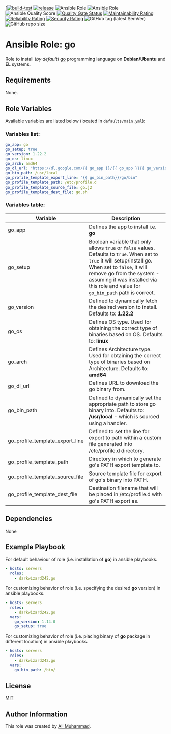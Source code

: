 [[![build-test](https://github.com/darkwizard242/ansible-role-go/workflows/build-and-test/badge.svg?branch=master)](https://github.com/darkwizard242/ansible-role-go/actions?query=workflow%3Abuild-and-test) [![release](https://github.com/darkwizard242/ansible-role-go/workflows/release/badge.svg)](https://github.com/darkwizard242/ansible-role-go/actions?query=workflow%3Arelease) ![Ansible Role](https://img.shields.io/ansible/role/47668?color=dark%20green%20) ![Ansible Role](https://img.shields.io/ansible/role/d/47668?label=role%20downloads) ![Ansible Quality Score](https://img.shields.io/ansible/quality/47668?label=ansible%20quality%20score) [![Quality Gate Status](https://sonarcloud.io/api/project_badges/measure?project=ansible-role-go&metric=alert_status)](https://sonarcloud.io/dashboard?id=ansible-role-go) [![Maintainability Rating](https://sonarcloud.io/api/project_badges/measure?project=ansible-role-go&metric=sqale_rating)](https://sonarcloud.io/dashboard?id=ansible-role-go) [![Reliability Rating](https://sonarcloud.io/api/project_badges/measure?project=ansible-role-go&metric=reliability_rating)](https://sonarcloud.io/dashboard?id=ansible-role-go) [![Security Rating](https://sonarcloud.io/api/project_badges/measure?project=ansible-role-go&metric=security_rating)](https://sonarcloud.io/dashboard?id=ansible-role-go) ![GitHub tag (latest SemVer)](https://img.shields.io/github/tag/darkwizard242/ansible-role-go?label=release) ![GitHub repo size](https://img.shields.io/github/repo-size/darkwizard242/ansible-role-go?color=orange&style=flat-square)

# Ansible Role: go

Role to install (_by default_) [go](https://golang.org) programming language on **Debian/Ubuntu** and **EL** systems.

## Requirements

None.

## Role Variables

Available variables are listed below (located in `defaults/main.yml`):

### Variables list:

```yaml
go_app: go
go_setup: true
go_version: 1.22.2
go_os: linux
go_arch: amd64
go_dl_url: "https://dl.google.com/{{ go_app }}/{{ go_app }}{{ go_version }}.{{ go_osarch }}.tar.gz"
go_bin_path: /usr/local
go_profile_template_export_line: "{{ go_bin_path}}/go/bin"
go_profile_template_path: /etc/profile.d
go_profile_template_source_file: go.j2
go_profile_template_dest_file: go.sh
```

### Variables table:

Variable                        | Description
------------------------------- | --------------------------------------------------------------------------------------------------------------------------------------------------------------------------------------------------------------------------------------------------------------------------
go_app                          | Defines the app to install i.e. **go**
go_setup                        | Boolean variable that only allows `true` or `false` values. Defaults to `true`. When set to `true` it will setup/install go. When set to `false`, it will remove go from the system - assuming it was installed via this role and value for `go_bin_path` path is correct.
go_version                      | Defined to dynamically fetch the desired version to install. Defaults to: **1.22.2**
go_os                           | Defines OS type. Used for obtaining the correct type of binaries based on OS. Defaults to: **linux**
go_arch                         | Defines Architecture type. Used for obtaining the correct type of binaries based on Architecture. Defaults to: **amd64**
go_dl_url                       | Defines URL to download the go binary from.
go_bin_path                     | Defined to dynamically set the appropriate path to store go binary into. Defaults to: **/usr/local** - which is sourced using a handler.
go_profile_template_export_line | Defined to set the line for export to path within a custom file generated into /etc/profile.d directory.
go_profile_template_path        | Directory in which to generate go's PATH export template to.
go_profile_template_source_file | Source template file for export of go's binary into PATH.
go_profile_template_dest_file   | Destination filename that will be placed in /etc/profile.d with go's PATH export as.

## Dependencies

None

## Example Playbook

For default behaviour of role (i.e. installation of **go**) in ansible playbooks.

```yaml
- hosts: servers
  roles:
    - darkwizard242.go
```

For customizing behavior of role (i.e. specifying the desired **go** version) in ansible playbooks.

```yaml
- hosts: servers
  roles:
    - darkwizard242.go
  vars:
    go_version: 1.14.0
    go_setup: true
```

For customizing behavior of role (i.e. placing binary of **go** package in different location) in ansible playbooks.

```yaml
- hosts: servers
  roles:
    - darkwizard242.go
  vars:
    go_bin_path: /bin/
```

## License

[MIT](https://github.com/darkwizard242/ansible-role-go/blob/master/LICENSE)

## Author Information

This role was created by [Ali Muhammad](https://www.alimuhammad.dev/).
